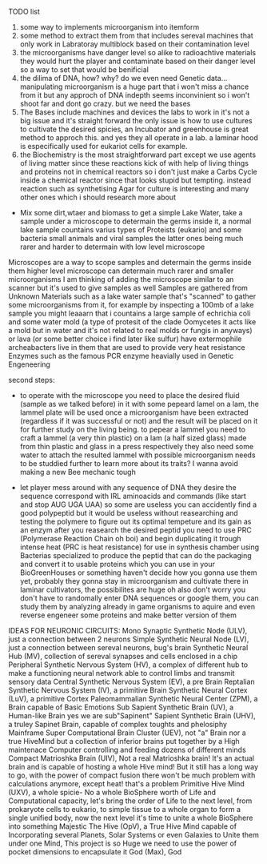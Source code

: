 TODO list
1. some way to implements microorganism into itemform
2. some method to extract them from that includes sereval machines that only work in Labratoray multiblock based on their contamination level
3. the microorganisms have danger level so alike to radioachtive materials they would hurt the player and contaminate based on their danger level so a way to set that would be benificial
4. the dilima of DNA, how? why? do we even need Genetic data...
manipulating microorganism is a huge part that i won't miss a chance from it but any approch of DNA indepth seems inconvinient so i won't shoot far and dont go crazy. but we need the bases
5. The Bases include machines and devices the labs to work in it's not a big issue and it's straight forward the only issue is how to use cultures to cultivate the desired spicies, an Incubator and greenhouse is great method to approch this. and yes they all operate in a lab. a laminar hood is especifically used for eukariot cells for example.
6. the Biochemistry is the most straightforward part except we use agents of living matter since these reactions kick of with help of living things and proteins not in chemical reactors so i don't just make a Carbs Cycle inside a chemical reactor since that looks stupid but tempting. instead reaction such as synthetising Agar for culture is interesting and many other ones which i should research more about

 - Mix some dirt,wtaer and biomass to get a simple Lake Water, take a sample under a microscope to determain the germs inside it, a normal lake sample countains varius types of Proteists (eukario) and some bacteria small animals and viral samples the latter ones being much rarer and harder to determain with low level microscope

Microscopes are a way to scope samples and determain the germs inside them higher level microscope can determain much rarer and smaller microorganisms
I am thinking of adding the microscope similar to an scanner
but it's used to give samples as well
Samples are gathered from Unknown Materials such as a lake water sample that's "scanned" to gather some microorganisms from it, for example by inspecting a 100mb of a lake sample you might leaaarn that i countains a large sample of echrichia coli and some water mold (a type of protesit of the clade Oomycetes it acts like a mold but in water and it's not related to real molds or fungis in anyways) or lava (or some better choice i find later like sulfur) have extermophile archeabacters live in them that are used to provide very heat resistance Enzymes such as the famous PCR enzyme heavially used in Genetic Engeneering

second steps:
 - to operate with the microscope you need to place the desired fluid (sample as we talked before) in it with some pepeard lamel on a lam, the lammel plate will be used once a microorganism have been extracted (regardless if it was successful or not) and the result will be placed on it for further study on the living being. to pepear a lammel you need to craft a lammel (a very thin plastic) on a lam (a half sized glass) made from thin plastic and glass in a press respectively they also need some water to attach 
the resulted lammel with possible microorganism needs to be studdied further to learn more about its traits?
I wanna avoid making a new Bee mechanic tough

- let player mess around with any sequence of DNA they desire 
the sequence correspond with IRL aminoacids and commands (like start and stop AUG UGA UAA)  so some are useless you can accidently find a good polypeptid but it would be useless without reasearching and testing the polymere to figure out its optimal tempeture and its gain as an enzym 
after you reasearch the desired peptid you need to use PRC (Polymerase Reaction Chain oh boi) and begin duplicating it trough intense heat (PRC is heat resistance) for use in synthesis chamber using Bacterias specialized to produce the peptid that can do the packaging and convert it to usable proteins which you can use in your BioGreenHouses or something haven't decide how you gonna use them yet, probably they gonna stay in microorganism and cultivate there in laminar cultivators, the possibilites are huge
oh also don't worry you don't have to randomally enter DNA sequences or google them, you can study them by analyzing already in game organisms to aquire and even reverse engeneer some proteins and make better version of them

IDEAS FOR NEURONIC CIRCUITS:
Mono Synaptic Synthetic Node (ULV), just a connection between 2 neurons
Simple Synthetic Neural Node (LV), just a connection between sereval neurons, bug's brain
Synthetic Neural Hub (MV), collection of sereval synapses and cells enclosed in a chip
Peripheral Synthetic Nervous System (HV), a complex of different hub to make a functioning neural network able to
control limbs and transmit sensory data
Central Synthetic Nervous System (EV), a pre Brain
Reptalian Synthetic Nervous System (IV), a primitive Brain
Synthetic Neural Cortex (LuV), a primitive Cortex
Paleomammalian Synthetic Neural Center (ZPM), a Brain capable of Basic Emotions
Sub Sapient Synthetic Brain (UV), a Human-like Brain yes we are sub"Sapinent"
Sapient Synthetic Brain (UHV), a truley Sapinet Brain, capable of complex toughts and phelosiphy
Mainframe Super Computational Brain Cluster (UEV), not "a" Brain nor a true HiveMind but a collection of inferior brains
put together by a High maintenace Computer controlling and feeding dozens of different minds
Compact Matrioshka Brain (UIV), Not a real Matrioshka brain! It's an actual brain and is capable of hosting a whole Hive
mind! But it still has a long way to go, with the power of compact fusion there won't be much problem with calculations
anymore, except heat! that's a problem
Primitive Hive Mind (UXV), a whole spicie- No a whole BioSphere worth of Life and Computational capacity, let's bring
the order of Life to the next level, from prokaryote cells to eukario, to simple tissue to a whole organ to form a
single unified body, now the next level it's time to unite a whole BioSphere into something Majestic
The Hive (OpV), a True Hive Mind capable of Incorporating several Planets, Solar Systems or even Galaxies to Unite them
under one Mind, This project is so Huge we need to use the power of pocket dimensions to encapsulate it
God (Max), God